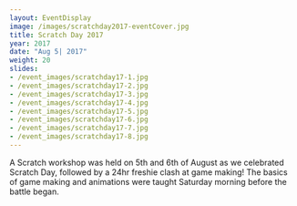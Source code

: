 ```yaml
---
layout: EventDisplay
image: /images/scratchday2017-eventCover.jpg
title: Scratch Day 2017
year: 2017
date: "Aug 5| 2017"
weight: 20
slides:
- /event_images/scratchday17-1.jpg
- /event_images/scratchday17-2.jpg
- /event_images/scratchday17-3.jpg
- /event_images/scratchday17-4.jpg
- /event_images/scratchday17-5.jpg
- /event_images/scratchday17-6.jpg
- /event_images/scratchday17-7.jpg
- /event_images/scratchday17-8.jpg
---
```


A Scratch workshop was held on 5th and 6th of August as we celebrated Scratch Day, followed by a 24hr freshie clash at game making! The basics of game making and animations were taught Saturday morning before the battle began.